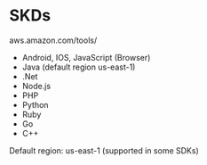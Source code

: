 # SKDs

aws.amazon.com/tools/

- Android, IOS, JavaScript (Browser)
- Java (default region us-east-1)
- .Net
- Node.js
- PHP
- Python
- Ruby
- Go
- C++

Default region: us-east-1 (supported in some SDKs)